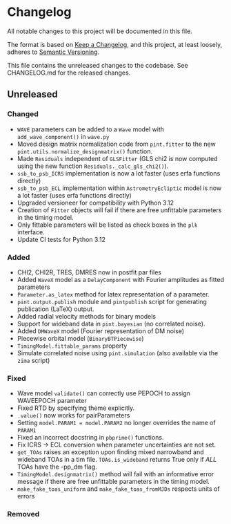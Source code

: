 # Changelog
All notable changes to this project will be documented in this file.

The format is based on [Keep a Changelog](https://keepachangelog.com/en/1.0.0/),
and this project, at least loosely, adheres to [Semantic Versioning](https://semver.org/spec/v2.0.0.html).

This file contains the unreleased changes to the codebase. See CHANGELOG.md for
the released changes.

## Unreleased
### Changed
- `WAVE` parameters can be added to a `Wave` model with `add_wave_component()` in `wave.py` 
- Moved design matrix normalization code from `pint.fitter` to the new `pint.utils.normalize_designmatrix()` function.
- Made `Residuals` independent of `GLSFitter` (GLS chi2 is now computed using the new function `Residuals._calc_gls_chi2()`).
- `ssb_to_psb_ICRS` implementation is now a lot faster (uses erfa functions directly)
- `ssb_to_psb_ECL` implementation within `AstrometryEcliptic` model is now a lot faster (uses erfa functions directly)
- Upgraded versioneer for compatibility with Python 3.12
- Creation of `Fitter` objects will fail if there are free unfittable parameters in the timing model.
- Only fittable parameters will be listed as check boxes in the `plk` interface.
- Update CI tests for Python 3.12
### Added
- CHI2, CHI2R, TRES, DMRES now in postfit par files
- Added `WaveX` model as a `DelayComponent` with Fourier amplitudes as fitted parameters
- `Parameter.as_latex` method for latex representation of a parameter.
- `pint.output.publish` module and `pintpublish` script for generating publication (LaTeX) output.
- Added radial velocity methods for binary models
- Support for wideband data in `pint.bayesian` (no correlated noise).
- Added `DMWaveX` model (Fourier representation of DM noise)
- Piecewise orbital model (`BinaryBTPiecewise`)
- `TimingModel.fittable_params` property
- Simulate correlated noise using `pint.simulation` (also available via the `zima` script)
### Fixed
- Wave model `validate()` can correctly use PEPOCH to assign WAVEEPOCH parameter
- Fixed RTD by specifying theme explicitly.
- `.value()` now works for pairParameters
- Setting `model.PARAM1 = model.PARAM2` no longer overrides the name of `PARAM1`
- Fixed an incorrect docstring in `pbprime()` functions. 
- Fix ICRS -> ECL conversion when parameter uncertainties are not set.
- `get_TOAs` raises an exception upon finding mixed narrowband and wideband TOAs in a tim file. `TOAs.is_wideband` returns True only if *ALL* TOAs have the -pp_dm flag.
- `TimingModel.designmatrix()` method will fail with an informative error message if there are free unfittable parameters in the timing model.
- `make_fake_toas_uniform` and `make_fake_toas_fromMJDs` respects units of errors
### Removed
